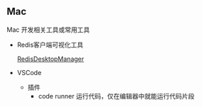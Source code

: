 ## Mac
Mac 开发相关工具或常用工具

* Redis客户端可视化工具

  [RedisDesktopManager](https://github.com/onewe/RedisDesktopManager-Mac/releases)
* VSCode
  * 插件
    * code runner 运行代码，仅在编辑器中就能运行代码片段
